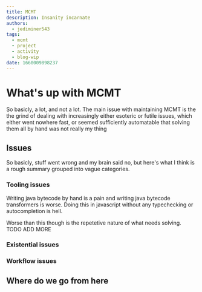 ```yaml
---
title: MCMT
description: Insanity incarnate
authors:
  - jediminer543
tags:
  - mcmt
  - project
  - activity
  - blog-wip
date: 1660009898237
---
```

# What's up with MCMT

So basicly, a lot, and not a lot. <!--more--> The main issue with maintaining MCMT is the the grind of dealing with increasingly either esoteric or futile issues, which either went nowhere fast, or seemed sufficiently automatable that solving them all by hand was not really my thing

## Issues

So basicly, stuff went wrong and my brain said no, but here's what I think is a rough summary grouped into vague categories.

### Tooling issues

Writing java bytecode by hand is a pain and writing java bytecode transformers is worse. Doing this in javascript without any typechecking or autocompletion is hell.

Worse than this though is the repetetive nature of what needs solving. TODO ADD MORE

### Existential issues

### Workflow issues

## Where do we go from here

